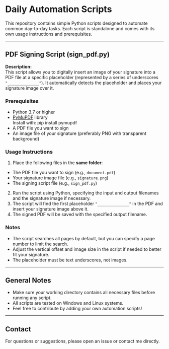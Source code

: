 # Daily Automation Scripts

This repository contains simple Python scripts designed to automate common day-to-day tasks. Each script is standalone and comes with its own usage instructions and prerequisites.

---

## PDF Signing Script (sign_pdf.py)

**Description:**  
This script allows you to digitally insert an image of your signature into a PDF file at a specific placeholder (represented by a series of underscores `"______________"`). It automatically detects the placeholder and places your signature image over it.

### Prerequisites
- Python 3.7 or higher
- [PyMuPDF](https://pymupdf.readthedocs.io/en/latest/) library  
  Install with: pip install pymupdf
- A PDF file you want to sign
- An image file of your signature (preferably PNG with transparent background)

### Usage Instructions
1. Place the following files in the **same folder**:
 - The PDF file you want to sign (e.g., `document.pdf`)
 - Your signature image file (e.g., `signature.png`)
 - The signing script file (e.g., `sign_pdf.py`)
2. Run the script using Python, specifying the input and output filenames and the signature image if necessary.
3. The script will find the first placeholder `"______________"` in the PDF and insert your signature image above it.
4. The signed PDF will be saved with the specified output filename.

### Notes
- The script searches all pages by default, but you can specify a page number to limit the search.
- Adjust the vertical offset and image size in the script if needed to better fit your signature.
- The placeholder must be text underscores, not images.

---

## General Notes

- Make sure your working directory contains all necessary files before running any script.
- All scripts are tested on Windows and Linux systems.
- Feel free to contribute by adding your own automation scripts!

---

## Contact

For questions or suggestions, please open an issue or contact me directly.


